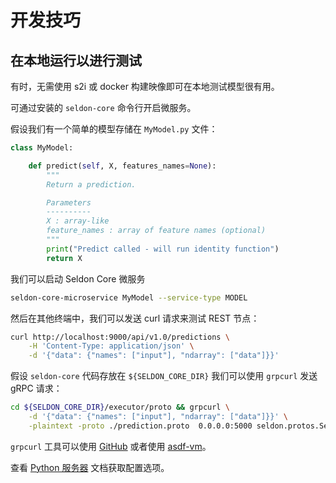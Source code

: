 # 开发技巧


## 在本地运行以进行测试

有时，无需使用 s2i 或 docker 构建映像即可在本地测试模型很有用。

可通过安装的 `seldon-core` 命令行开启微服务。

假设我们有一个简单的模型存储在 `MyModel.py` 文件：
```python
class MyModel:

    def predict(self, X, features_names=None):
        """
        Return a prediction.

        Parameters
        ----------
        X : array-like
        feature_names : array of feature names (optional)
        """
        print("Predict called - will run identity function")
        return X
```

我们可以启动 Seldon Core 微服务
```bash
seldon-core-microservice MyModel --service-type MODEL
```

然后在其他终端中，我们可以发送 curl 请求来测试 REST 节点：
```bash
curl http://localhost:9000/api/v1.0/predictions \
    -H 'Content-Type: application/json' \
    -d '{"data": {"names": ["input"], "ndarray": ["data"]}}'
```


假设 `seldon-core` 代码存放在 `${SELDON_CORE_DIR}` 我们可以使用 `grpcurl` 发送 gRPC 请求：
```bash
cd ${SELDON_CORE_DIR}/executor/proto && grpcurl \
    -d '{"data": {"names": ["input"], "ndarray": ["data"]}}' \
    -plaintext -proto ./prediction.proto  0.0.0.0:5000 seldon.protos.Seldon/Predict
```

`grpcurl` 工具可以使用 [GitHub](https://github.com/fullstorydev/grpcurl) 或者使用 [asdf-vm](https://github.com/asdf-vm/asdf-plugins)。

查看 [Python 服务器](./python_server.html#configuration) 文档获取配置选项。
